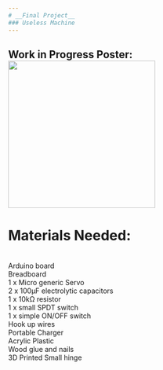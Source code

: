 ```yaml
---
# __Final Project__
### Useless Machine
---
```

Work in Progress Poster:
<img src="https://cdn.discordapp.com/attachments/667962453283569666/746035095848353822/Untitled-1.png" height="300" />
---
# Materials Needed:
<br>
Arduino board 
<br>
Breadboard
<br>
1 x Micro generic Servo
<br>
2 x 100μF electrolytic capacitors
<br>
1 x 10kΩ resistor
<br>
1 x small SPDT switch
<br>
1 x simple ON/OFF switch
<br>
Hook up wires
<br>
Portable Charger
<br>
Acrylic Plastic
<br>
Wood glue and nails
<br>
3D Printed Small hinge
<br>


